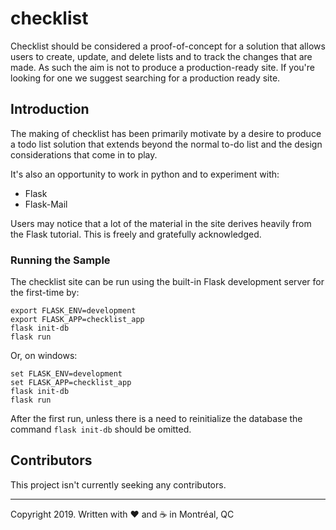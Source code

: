 # checklist

Checklist should be considered a proof-of-concept for a solution that allows users to create, update, and delete lists and to track the changes that are made. As such the aim is not to produce a production-ready site. If you're looking for one we suggest searching for a production ready site.

## Introduction

The making of checklist has been primarily motivate by a desire to produce a todo list solution that extends beyond the normal to-do list and the design considerations that come in to play.

It's also an opportunity to work in python and to experiment with:

- Flask
- Flask-Mail

Users may notice that a lot of the material in the site derives heavily from the Flask tutorial. This is freely and gratefully acknowledged.

### Running the Sample

The checklist site can be run using the built-in Flask development server for the first-time by:

```(shell)
export FLASK_ENV=development
export FLASK_APP=checklist_app
flask init-db
flask run
```

Or, on windows:

```(shell)
set FLASK_ENV=development
set FLASK_APP=checklist_app
flask init-db
flask run
```

After the first run, unless there is a need to reinitialize the database the command `flask init-db` should be omitted.

## Contributors

This project isn't currently seeking any contributors.

-----

Copyright 2019. Written with :heart: and :coffee: in Montréal, QC
